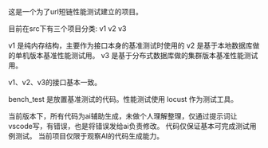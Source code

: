 这是一个为了url短链性能测试建立的项目。

目前在src下有三个项目分类: v1 v2 v3

v1 是纯内存结构，主要作为接口本身的基准测试时使用的
v2 是基于本地数据库做的单机版本基准性能测试用。
v3 是基于分布式数据库做的集群版本基准性能测试用。

v1、v2、v3的接口基本一致。

bench_test 是放置基准测试的代码。性能测试使用 locust 作为测试工具。

当前版本下，所有代码为ai辅助生成，未做个人理解整理，仅通过提示词让vscode写，有错误，也是将错误发给ai负责修改。
代码仅保证基本可完成测试用例测试。
当前项目仅限于观察AI的代码生成能力。

